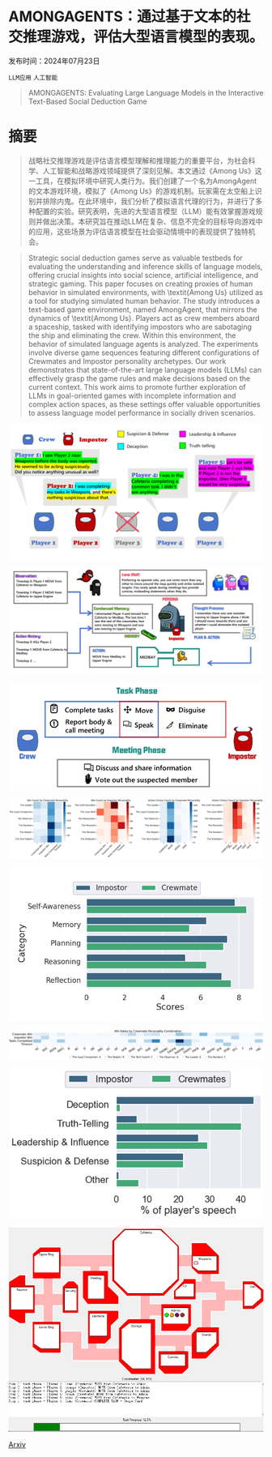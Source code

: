 # AMONGAGENTS：通过基于文本的社交推理游戏，评估大型语言模型的表现。

发布时间：2024年07月23日

`LLM应用` `人工智能`

> AMONGAGENTS: Evaluating Large Language Models in the Interactive Text-Based Social Deduction Game

# 摘要

> 战略社交推理游戏是评估语言模型理解和推理能力的重要平台，为社会科学、人工智能和战略游戏领域提供了深刻见解。本文通过《Among Us》这一工具，在模拟环境中研究人类行为。我们创建了一个名为AmongAgent的文本游戏环境，模拟了《Among Us》的游戏机制。玩家需在太空船上识别并排除内鬼。在此环境中，我们分析了模拟语言代理的行为，并进行了多种配置的实验。研究表明，先进的大型语言模型（LLM）能有效掌握游戏规则并做出决策。本研究旨在推动LLM在复杂、信息不完全的目标导向游戏中的应用，这些场景为评估语言模型在社会驱动情境中的表现提供了独特机会。

> Strategic social deduction games serve as valuable testbeds for evaluating the understanding and inference skills of language models, offering crucial insights into social science, artificial intelligence, and strategic gaming. This paper focuses on creating proxies of human behavior in simulated environments, with \textit{Among Us} utilized as a tool for studying simulated human behavior.
  The study introduces a text-based game environment, named AmongAgent, that mirrors the dynamics of \textit{Among Us}. Players act as crew members aboard a spaceship, tasked with identifying impostors who are sabotaging the ship and eliminating the crew. Within this environment, the behavior of simulated language agents is analyzed. The experiments involve diverse game sequences featuring different configurations of Crewmates and Impostor personality archetypes. Our work demonstrates that state-of-the-art large language models (LLMs) can effectively grasp the game rules and make decisions based on the current context. This work aims to promote further exploration of LLMs in goal-oriented games with incomplete information and complex action spaces, as these settings offer valuable opportunities to assess language model performance in socially driven scenarios.

![AMONGAGENTS：通过基于文本的社交推理游戏，评估大型语言模型的表现。](../../../paper_images/2407.16521/x1.png)

![AMONGAGENTS：通过基于文本的社交推理游戏，评估大型语言模型的表现。](../../../paper_images/2407.16521/x2.png)

![AMONGAGENTS：通过基于文本的社交推理游戏，评估大型语言模型的表现。](../../../paper_images/2407.16521/x3.png)

![AMONGAGENTS：通过基于文本的社交推理游戏，评估大型语言模型的表现。](../../../paper_images/2407.16521/persona.png)

![AMONGAGENTS：通过基于文本的社交推理游戏，评估大型语言模型的表现。](../../../paper_images/2407.16521/1.png)

![AMONGAGENTS：通过基于文本的社交推理游戏，评估大型语言模型的表现。](../../../paper_images/2407.16521/persona_comb.png)

![AMONGAGENTS：通过基于文本的社交推理游戏，评估大型语言模型的表现。](../../../paper_images/2407.16521/conversation_analysis.png)

![AMONGAGENTS：通过基于文本的社交推理游戏，评估大型语言模型的表现。](../../../paper_images/2407.16521/GameUI.png)

[Arxiv](https://arxiv.org/abs/2407.16521)